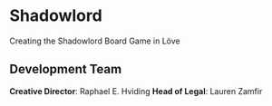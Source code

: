 # Shadowlord
Creating the Shadowlord Board Game in Löve

## Development Team
**Creative Director**: Raphael E. Hviding
**Head of Legal**: Lauren Zamfir